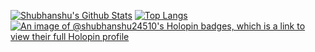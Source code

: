   [![Shubhanshu's Github Stats](https://github-readme-stats.vercel.app/api?username=shubhanshu24510&count_private=true&theme=default&show_icons=true&rank_icon=percentile&line_height=24)](https://github.com/shubhanshu24510)
[![Top Langs](https://github-readme-stats.vercel.app/api/top-langs/?username=shubhanshu24510&layout=compact&langs_count=8&theme=default&size_weight=0.7&count_weight=0.3)](https://github.com/shubhanshu24510)
[![An image of @shubhanshu24510's Holopin badges, which is a link to view their full Holopin profile](https://holopin.me/shubhanshu24510)](https://holopin.io/@shubhanshu24510)


